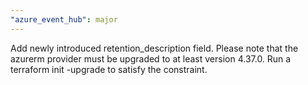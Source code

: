 ```yaml
---
"azure_event_hub": major
---
```


Add newly introduced retention_description field. Please note that the azurerm provider must be upgraded to at least version 4.37.0. Run a terraform init -upgrade to satisfy the constraint.
